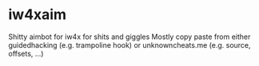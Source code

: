 # iw4xaim

Shitty aimbot for iw4x for shits and giggles
Mostly copy paste from either guidedhacking (e.g. trampoline hook) or unknowncheats.me (e.g. source, offsets, ...)
